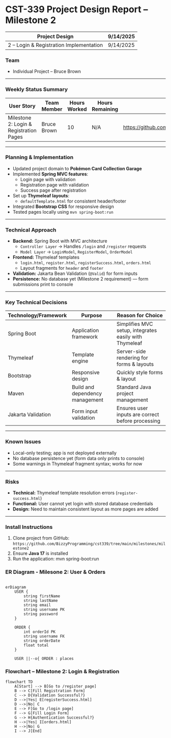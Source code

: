 # CST-339 Project Design Report – Milestone 2

| Project Design | 9/14/2025 |
|----------------|-----------|
| 2 – Login & Registration Implementation | 9/14/2025 | 1.0 |

### Team
- Individual Project – Bruce Brown

---

### Weekly Status Summary
| User Story | Team Member | Hours Worked | Hours Remaining | Git URL | 
|------------|------------|--------------|----------------|---------|
| Milestone 2: Login & Registration Pages | Bruce Brown | 10 | N/A | https://github.com/BizzyProgramming/cst339.git |

---

### Planning & Implementation
- Updated project domain to **Pokémon Card Collection Garage**  
- Implemented **Spring MVC features**:
  - Login page with validation  
  - Registration page with validation  
  - Success page after registration
- Set up **Thymeleaf layouts**:
  - `defaultTemplate.html` for consistent header/footer
- Integrated **Bootstrap CSS** for responsive design  
- Tested pages locally using `mvn spring-boot:run`  

---

### Technical Approach
- **Backend:** Spring Boot with MVC architecture
  - `Controller Layer` → Handles `/login` and `/register` requests  
  - `Model Layer` → `LoginModel`, `RegisterModel`, `OrderModel`  
- **Frontend:** Thymeleaf templates
  - `login.html`, `register.html`, `registerSuccess.html`, `orders.html`  
  - Layout fragments for `header` and `footer`  
- **Validation:** Jakarta Bean Validation (`@Valid`) for form inputs  
- **Persistence:** No database yet (Milestone 2 requirement) — form submissions print to console  

---

### Key Technical Decisions
| Technology/Framework | Purpose | Reason for Choice |
|--------------------|---------|----------------|
| Spring Boot | Application framework | Simplifies MVC setup, integrates easily with Thymeleaf |
| Thymeleaf | Template engine | Server-side rendering for forms & layouts |
| Bootstrap | Responsive design | Quickly style forms & layout |
| Maven | Build and dependency management | Standard Java project management |
| Jakarta Validation | Form input validation | Ensures user inputs are correct before processing |

---

### Known Issues
- Local-only testing; app is not deployed externally  
- No database persistence yet (form data only prints to console)  
- Some warnings in Thymeleaf fragment syntax; works for now  

---

### Risks
- **Technical:** Thymeleaf template resolution errors (`register-success.html`)  
- **Functional:** User cannot yet login with stored database credentials  
- **Design:** Need to maintain consistent layout as more pages are added  

---

### Install Instructions
1. Clone project from GitHub: `https://github.com/BizzyProgramming/cst339/tree/main/milestones/milestone2`  
2. Ensure **Java 17** is installed  
3. Run the application: mvn spring-boot:run

### ER Diagram - Milesone 2: User & Orders
```mermaid

erDiagram
    USER {
        string firstName
        string lastName
        string email
        string username PK
        string password
    }

    ORDER {
        int orderId PK
        string username FK
        string orderDate
        float total
    }

    USER ||--o{ ORDER : places
```

### Flowchart – Milestone 2: Login & Registration

```mermaid
flowchart TD
    A[Start] --> B[Go to /register page]
    B --> C[Fill Registration Form]
    C --> D{Validation Successful?}
    D -->|Yes| E[registerSuccess.html]
    D -->|No| C
    E --> F[Go to /login page]
    F --> G[Fill Login Form]
    G --> H{Authentication Successful?}
    H -->|Yes| I[orders.html]
    H -->|No| G
    I --> J[End]
```
